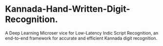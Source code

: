 # Kannada-Hand-Written-Digit-Recognition.
A Deep Learning Microser vice for Low-Latency Indic Script Recognition, an end-to-end  framework for accurate and efficient Kannada digit recognition.
